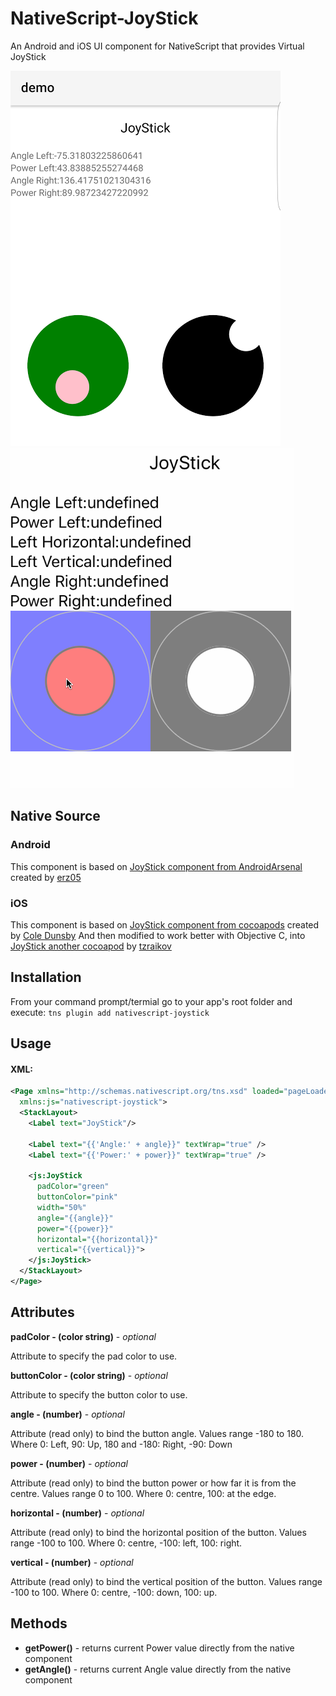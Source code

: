 # NativeScript-JoyStick
An Android and iOS UI component for NativeScript that provides Virtual JoyStick

![Sample Android](screens/joystick.png)![Sample iOS](screens/joystick-ios.gif)

## Native Source

### Android
This component is based on [JoyStick component from AndroidArsenal](https://android-arsenal.com/details/1/2712) created by [erz05](https://github.com/erz05)

### iOS
This component is based on [JoyStick component from cocoapods](https://cocoapods.org/pods/CDJoystick) created by [Cole Dunsby](https://cocoapods.org/owners/9940)
And then modified to work better with Objective C, into [JoyStick another cocoapod](https://cocoapods.org/pods/CCDJoystick) by [tzraikov](https://github.com/tzraikov)

## Installation
From your command prompt/termial go to your app's root folder and execute:
`tns plugin add nativescript-joystick`

## Usage
#### XML:
```XML
<Page xmlns="http://schemas.nativescript.org/tns.xsd" loaded="pageLoaded"
  xmlns:js="nativescript-joystick">
  <StackLayout>
    <Label text="JoyStick"/>
    
    <Label text="{{'Angle:' + angle}}" textWrap="true" />
    <Label text="{{'Power:' + power}}" textWrap="true" />

    <js:JoyStick
      padColor="green"
      buttonColor="pink"
      width="50%"
      angle="{{angle}}"
      power="{{power}}"
      horizontal="{{horizontal}}"
      vertical="{{vertical}}">
    </js:JoyStick>
  </StackLayout>
</Page>
```

## Attributes
**padColor - (color string)** - *optional*

Attribute to specify the pad color to use.
 
**buttonColor - (color string)** - *optional*

Attribute to specify the button color to use.

**angle - (number)** - *optional*

Attribute (read only) to bind the button angle.
Values range -180 to 180. Where 0: Left, 90: Up, 180 and -180: Right, -90: Down 

**power - (number)** - *optional*

Attribute (read only) to bind the button power or how far it is from the centre.
Values range 0 to 100. Where 0: centre, 100: at the edge.

**horizontal - (number)** - *optional*

Attribute (read only) to bind the horizontal position of the button.
Values range -100 to 100. Where 0: centre, -100: left, 100: right.

**vertical - (number)** - *optional*

Attribute (read only) to bind the vertical position of the button.
Values range -100 to 100. Where 0: centre, -100: down, 100: up.

## Methods
- **getPower()** - returns current Power value directly from the native component
- **getAngle()** - returns current Angle value directly from the native component